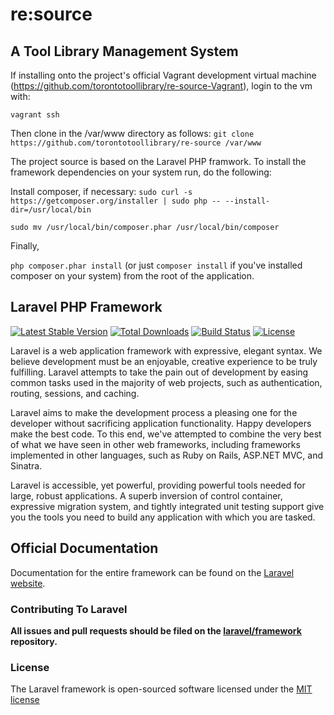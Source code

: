 re:source
=========

## A Tool Library Management System

If installing onto the project's official Vagrant development virtual machine (https://github.com/torontotoollibrary/re-source-Vagrant), login to the vm with:

`vagrant ssh`

Then clone in the /var/www directory as follows:
`git clone https://github.com/torontotoollibrary/re-source /var/www`

The project source is based on the Laravel PHP framwork. To install the framework dependencies on your system run, do the following:

Install composer, if necessary:
`sudo curl -s https://getcomposer.org/installer | sudo php -- --install-dir=/usr/local/bin`

`sudo mv /usr/local/bin/composer.phar /usr/local/bin/composer`

Finally,

`php composer.phar install` (or just `composer install` if you've installed composer on your system) 
from the root of the application.


## Laravel PHP Framework

[![Latest Stable Version](https://poser.pugx.org/laravel/framework/version.png)](https://packagist.org/packages/laravel/framework) [![Total Downloads](https://poser.pugx.org/laravel/framework/d/total.png)](https://packagist.org/packages/laravel/framework) [![Build Status](https://travis-ci.org/laravel/framework.png)](https://travis-ci.org/laravel/framework) [![License](https://poser.pugx.org/laravel/framework/license.png)](https://packagist.org/packages/laravel/framework)

Laravel is a web application framework with expressive, elegant syntax. We believe development must be an enjoyable, creative experience to be truly fulfilling. Laravel attempts to take the pain out of development by easing common tasks used in the majority of web projects, such as authentication, routing, sessions, and caching.

Laravel aims to make the development process a pleasing one for the developer without sacrificing application functionality. Happy developers make the best code. To this end, we've attempted to combine the very best of what we have seen in other web frameworks, including frameworks implemented in other languages, such as Ruby on Rails, ASP.NET MVC, and Sinatra.

Laravel is accessible, yet powerful, providing powerful tools needed for large, robust applications. A superb inversion of control container, expressive migration system, and tightly integrated unit testing support give you the tools you need to build any application with which you are tasked.

## Official Documentation

Documentation for the entire framework can be found on the [Laravel website](http://laravel.com/docs).

### Contributing To Laravel

**All issues and pull requests should be filed on the [laravel/framework](http://github.com/laravel/framework) repository.**

### License

The Laravel framework is open-sourced software licensed under the [MIT license](http://opensource.org/licenses/MIT)
